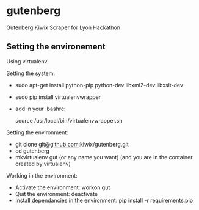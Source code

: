 gutenberg
=========

Gutenberg Kiwix Scraper for Lyon Hackathon


Setting the environement
------------------------

Using virtualenv.

Setting the system:
* sudo apt-get install python-pip python-dev libxml2-dev libxslt-dev
* sudo pip install virtualenvwrapper
* add in your .bashrc:

  source /usr/local/bin/virtualenvwrapper.sh

Setting the environment:
* git clone git@github.com:kiwix/gutenberg.git
* cd gutenberg
* mkvirtualenv gut (or any name you want)
(and you are in the container created by virtualenv)

Working in the environment:
* Activate the environment: workon gut
* Quit the environment: deactivate
* Install dependancies in the environment: pip install -r requirements.pip

